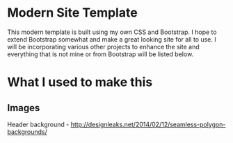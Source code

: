 Modern Site Template
====================

This modern template is built using my own CSS and Bootstrap. I hope to extend Bootstrap somewhat and make a great looking site for all to use. I will be incorporating various other projects to enhance the site and everything that is not mine or from Bootstrap will be listed below.

What I used to make this
========================

Images
------
Header background - http://designleaks.net/2014/02/12/seamless-polygon-backgrounds/
